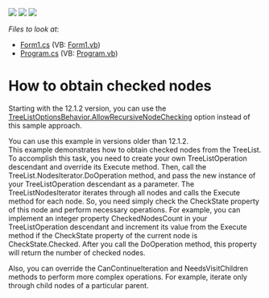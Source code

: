 <!-- default badges list -->
![](https://img.shields.io/endpoint?url=https://codecentral.devexpress.com/api/v1/VersionRange/128637990/13.1.4%2B)
[![](https://img.shields.io/badge/Open_in_DevExpress_Support_Center-FF7200?style=flat-square&logo=DevExpress&logoColor=white)](https://supportcenter.devexpress.com/ticket/details/E1140)
[![](https://img.shields.io/badge/📖_How_to_use_DevExpress_Examples-e9f6fc?style=flat-square)](https://docs.devexpress.com/GeneralInformation/403183)
<!-- default badges end -->
<!-- default file list -->
*Files to look at*:

* [Form1.cs](./CS/Q142554/Form1.cs) (VB: [Form1.vb](./VB/Q142554/Form1.vb))
* [Program.cs](./CS/Q142554/Program.cs) (VB: [Program.vb](./VB/Q142554/Program.vb))
<!-- default file list end -->
# How to obtain checked nodes


<p>Starting with the 12.1.2 version, you can use the <a href="http://documentation.devexpress.com/#WindowsForms/DevExpressXtraTreeListTreeListOptionsBehavior_AllowRecursiveNodeCheckingtopic"><u>TreeListOptionsBehavior.AllowRecursiveNodeChecking</u></a> option instead of this sample approach. </p><p>You can use this example in versions older than 12.1.2.<br />
This example demonstrates how to obtain checked nodes from the TreeList. To accomplish this task, you need to create your own TreeListOperation descendant and override its Execute method. Then, call the TreeList.NodesIterator.DoOperation method, and pass the new instance of your TreeListOperation descendant as a parameter. The TreeListNodesIterator iterates through all nodes and calls the Execute method for each node. So, you need simply check the CheckState property of this node and perform necessary operations. For example, you can implement an integer property CheckedNodesCount in your TreeListOperation descendant and increment its value from the Execute method if the CheckState property of the current node is CheckState.Checked. After you call the DoOperation method, this property will return the number of checked nodes.</p><p>Also, you can override the CanContinueIteration and NeedsVisitChildren methods to perform more complex operations. For example, iterate only through child nodes of a particular parent.</p>

<br/>


